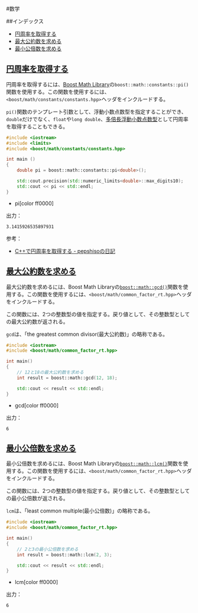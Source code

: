 #数学

##インデックス
- [円周率を取得する](#pi)
- [最大公約数を求める](#gcd)
- [最小公倍数を求める](#lcm)


## <a name="pi" href="#pi">円周率を取得する</a>
円周率を取得するには、[Boost Math Library](http://www.boost.org/doc/libs/release/libs/math/)の`boost::math::constants::pi()`関数を使用する。この関数を使用するには、`<boost/math/constants/constants.hpp>`ヘッダをインクルードする。

`pi()`関数のテンプレート引数として、浮動小数点数型を指定することができ、`double`だけでなく、`float`や`long double`、[多倍長浮動小数点数型](./multiprec-float.md)として円周率を取得することもできる。

```cpp
#include <iostream>
#include <limits>
#include <boost/math/constants/constants.hpp>

int main ()
{
    double pi = boost::math::constants::pi<double>();

    std::cout.precision(std::numeric_limits<double>::max_digits10);
    std::cout << pi << std::endl;
}
```
* pi[color ff0000]

出力：
```
3.1415926535897931
```

参考：

- [C++で円周率を取得する - pepshisoの日記](http://d.hatena.ne.jp/pepshiso/20120501)


## <a name="gcd" href="#gcd">最大公約数を求める</a>
最大公約数を求めるには、Boost Math Libraryの[`boost::math::gcd()`](http://www.boost.org/doc/libs/release/libs/math/doc/html/math_toolkit/run_time.html)関数を使用する。この関数を使用するには、`<boost/math/common_factor_rt.hpp>`ヘッダをインクルードする。

この関数には、2つの整数型の値を指定する。戻り値として、その整数型としての最大公約数が返される。

`gcd`は、「the greatest common divisor(最大公約数)」の略称である。

```cpp
#include <iostream>
#include <boost/math/common_factor_rt.hpp>

int main()
{
    // 12と18の最大公約数を求める
    int result = boost::math::gcd(12, 18);

    std::cout << result << std::endl;
}
```
* gcd[color ff0000]

出力：
```
6
```

## <a name="lcm" href="#lcm">最小公倍数を求める</a>
最小公倍数を求めるには、Boost Math Libraryの[`boost::math::lcm()`](http://www.boost.org/doc/libs/release/libs/math/doc/html/math_toolkit/run_time.html)関数を使用する。この関数を使用するには、`<boost/math/common_factor_rt.hpp>`ヘッダをインクルードする。

この関数には、2つの整数型の値を指定する。戻り値として、その整数型としての最小公倍数が返される。

`lcm`は、「least common multiple(最小公倍数)」の略称である。

```cpp
#include <iostream>
#include <boost/math/common_factor_rt.hpp>

int main()
{
    // 2と3の最小公倍数を求める
    int result = boost::math::lcm(2, 3);

    std::cout << result << std::endl;
}
```
* lcm[color ff0000]

出力：
```
6
```

